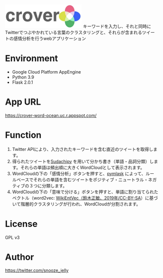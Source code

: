 <img src="crover/figure/crover_logo_Helvetica_w_trans.png" width=50%>
キーワードを入力し、それと同時にTwitterでつぶやかれている言葉のクラスタリングと、それらが含まれるツイートの感情分析を行うwebアプリケーション

# Environment
- Google Cloud Platform AppEngine
- Python 3.9
- Flask 2.0.1

# App URL
https://crover-word-ocean.uc.r.appspot.com/

# Function
1. Twitter APIにより、入力されたキーワードを含む直近のツイートを取得します。
2. 得られたツイートを[Sudachipy](https://github.com/WorksApplications/SudachiPy)
   を用いて分かち書き（単語・品詞分類）します。それらの単語は頻出順に大きくWordCloudとして表示されます。
3. WordCloudの下の「感情分析」ボタンを押すと、[pymlask](https://github.com/ikegami-yukino/pymlask)
によって、ルールベースでそれらの単語を含むツイートをポジティブ・ニュートラル・ネガティブの３つに分類します。
4. WordCloudの下の「意味で分ける」ボタンを押すと、単語に割り当てられたベクトル（word2vec: <a href="http://www.cl.ecei.tohoku.ac.jp/~m-suzuki/jawiki_vector/">WikiEntVec（鈴木正敏、2019年/CC-BY-SA</a>）に基づいて階層的クラスタリングが行われ、WordCloudが分割されます。


# License
GPL v3

# Author
https://twitter.com/snooze_jelly


